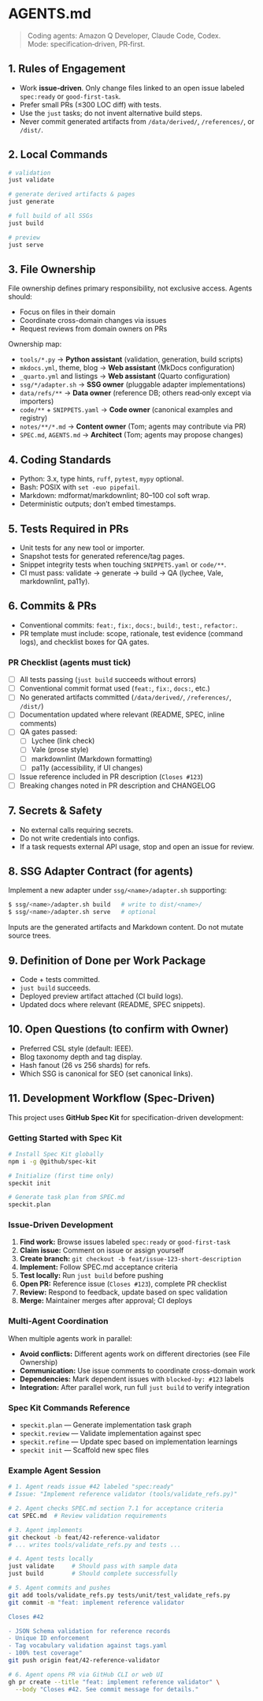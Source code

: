 # AGENTS.md

> Coding agents: Amazon Q Developer, Claude Code, Codex.\
> Mode: specification‑driven, PR‑first.

## 1. Rules of Engagement

- Work **issue‑driven**. Only change files linked to an open issue labeled `spec:ready` or `good-first-task`.
- Prefer small PRs (≤300 LOC diff) with tests.
- Use the `just` tasks; do not invent alternative build steps.
- Never commit generated artifacts from `/data/derived/`, `/references/`, or `/dist/`.

## 2. Local Commands

```bash
# validation
just validate

# generate derived artifacts & pages
just generate

# full build of all SSGs
just build

# preview
just serve
```

## 3. File Ownership

File ownership defines primary responsibility, not exclusive access. Agents should:
- Focus on files in their domain
- Coordinate cross-domain changes via issues
- Request reviews from domain owners on PRs

Ownership map:
- `tools/*.py` → **Python assistant** (validation, generation, build scripts)
- `mkdocs.yml`, theme, blog → **Web assistant** (MkDocs configuration)
- `_quarto.yml` and listings → **Web assistant** (Quarto configuration)
- `ssg/*/adapter.sh` → **SSG owner** (pluggable adapter implementations)
- `data/refs/**` → **Data owner** (reference DB; others read‑only except via importers)
- `code/**` + `SNIPPETS.yaml` → **Code owner** (canonical examples and registry)
- `notes/**/*.md` → **Content owner** (Tom; agents may contribute via PR)
- `SPEC.md`, `AGENTS.md` → **Architect** (Tom; agents may propose changes)

## 4. Coding Standards

- Python: 3.x, type hints, `ruff`, `pytest`, `mypy` optional.
- Bash: POSIX with `set -euo pipefail`.
- Markdown: mdformat/markdownlint; 80–100 col soft wrap.
- Deterministic outputs; don’t embed timestamps.

## 5. Tests Required in PRs

- Unit tests for any new tool or importer.
- Snapshot tests for generated reference/tag pages.
- Snippet integrity tests when touching `SNIPPETS.yaml` or `code/**`.
- CI must pass: validate → generate → build → QA (lychee, Vale, markdownlint, pa11y).

## 6. Commits & PRs

- Conventional commits: `feat:`, `fix:`, `docs:`, `build:`, `test:`, `refactor:`.
- PR template must include: scope, rationale, test evidence (command logs), and checklist boxes for QA gates.

### PR Checklist (agents must tick)

- [ ] All tests passing (`just build` succeeds without errors)
- [ ] Conventional commit format used (`feat:`, `fix:`, `docs:`, etc.)
- [ ] No generated artifacts committed (`/data/derived/`, `/references/`, `/dist/`)
- [ ] Documentation updated where relevant (README, SPEC, inline comments)
- [ ] QA gates passed:
  - [ ] Lychee (link check)
  - [ ] Vale (prose style)
  - [ ] markdownlint (Markdown formatting)
  - [ ] pa11y (accessibility, if UI changes)
- [ ] Issue reference included in PR description (`Closes #123`)
- [ ] Breaking changes noted in PR description and CHANGELOG

## 7. Secrets & Safety

- No external calls requiring secrets.
- Do not write credentials into configs.
- If a task requests external API usage, stop and open an issue for review.

## 8. SSG Adapter Contract (for agents)

Implement a new adapter under `ssg/<name>/adapter.sh` supporting:

```bash
$ ssg/<name>/adapter.sh build   # write to dist/<name>/
$ ssg/<name>/adapter.sh serve   # optional
```

Inputs are the generated artifacts and Markdown content. Do not mutate source trees.

## 9. Definition of Done per Work Package

- Code + tests committed.
- `just build` succeeds.
- Deployed preview artifact attached (CI build logs).
- Updated docs where relevant (README, SPEC snippets).

## 10. Open Questions (to confirm with Owner)

- Preferred CSL style (default: IEEE).
- Blog taxonomy depth and tag display.
- Hash fanout (26 vs 256 shards) for refs.
- Which SSG is canonical for SEO (set canonical links).

## 11. Development Workflow (Spec-Driven)

This project uses **GitHub Spec Kit** for specification-driven development:

### Getting Started with Spec Kit

```bash
# Install Spec Kit globally
npm i -g @github/spec-kit

# Initialize (first time only)
speckit init

# Generate task plan from SPEC.md
speckit.plan
```

### Issue-Driven Development

1. **Find work:** Browse issues labeled `spec:ready` or `good-first-task`
2. **Claim issue:** Comment on issue or assign yourself
3. **Create branch:** `git checkout -b feat/issue-123-short-description`
4. **Implement:** Follow SPEC.md acceptance criteria
5. **Test locally:** Run `just build` before pushing
6. **Open PR:** Reference issue (`Closes #123`), complete PR checklist
7. **Review:** Respond to feedback, update based on spec validation
8. **Merge:** Maintainer merges after approval; CI deploys

### Multi-Agent Coordination

When multiple agents work in parallel:
- **Avoid conflicts:** Different agents work on different directories (see File Ownership)
- **Communication:** Use issue comments to coordinate cross-domain work
- **Dependencies:** Mark dependent issues with `blocked-by: #123` labels
- **Integration:** After parallel work, run full `just build` to verify integration

### Spec Kit Commands Reference

- `speckit.plan` — Generate implementation task graph
- `speckit.review` — Validate implementation against spec
- `speckit.refine` — Update spec based on implementation learnings
- `speckit init` — Scaffold new spec files

### Example Agent Session

```bash
# 1. Agent reads issue #42 labeled "spec:ready"
# Issue: "Implement reference validator (tools/validate_refs.py)"

# 2. Agent checks SPEC.md section 7.1 for acceptance criteria
cat SPEC.md  # Review validation requirements

# 3. Agent implements
git checkout -b feat/42-reference-validator
# ... writes tools/validate_refs.py and tests ...

# 4. Agent tests locally
just validate     # Should pass with sample data
just build        # Should complete successfully

# 5. Agent commits and pushes
git add tools/validate_refs.py tests/unit/test_validate_refs.py
git commit -m "feat: implement reference validator

Closes #42

- JSON Schema validation for reference records
- Unique ID enforcement
- Tag vocabulary validation against tags.yaml
- 100% test coverage"
git push origin feat/42-reference-validator

# 6. Agent opens PR via GitHub CLI or web UI
gh pr create --title "feat: implement reference validator" \
  --body "Closes #42. See commit message for details."
```

